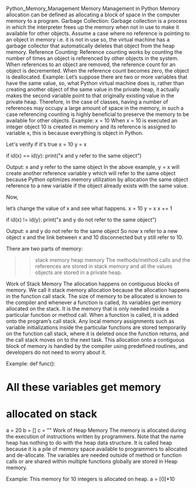Python_Memory_Management 
Memory Management in Python
Memory allocation can be defined as allocating a block of space in the computer memory to a program.
Garbage Collection:
Garbage collection is a process in which the interpreter frees up the memory when not in use to make it available for other objects.
Assume a case where no reference is pointing to an object in memory i.e. it is not in use so, the virtual machine has a garbage collector that automatically deletes that object from the heap memory.
Reference Counting:
Reference counting works by counting the number of times an object is referenced by other objects in the system. When references to an object are removed, the reference count for an object is decremented. When the reference count becomes zero, the object is deallocated.
Example: Let’s suppose there are two or more variables that have the same value, so, what Python virtual machine does is, rather than creating another object of the same value in the private heap, it actually makes the second variable point to that originally existing value in the private heap. Therefore, in the case of classes, having a number of references may occupy a large amount of space in the memory, in such a case referencing counting is highly beneficial to preserve the memory to be available for other objects.
Example:
      x = 10
When x = 10 is executed an integer object 10 is created in memory and its reference is assigned to variable x, this is because everything is object in Python.

Let's verify if it's true x = 10 y = x

if id(x) == id(y): print("x and y refer to the same object")

Output: x and y refer to the same object In the above example, y = x will create another reference variable y which will refer to the same object because Python optimizes memory utilization by allocation the same object reference to a new variable if the object already exists with the same value.

Now,

let’s change the value of x and see what happens.
x = 10 y = x x += 1

if id(x) != id(y): print("x and y do not refer to the same object")

Output: x and y do not refer to the same object So now x refer to a new object x and the link between x and 10 disconnected but y still refer to 10.

There are two parts of memory:
>> stack memory
>> heap memory
The methods/method calls and the references are stored in stack memory and all the values objects are stored in a private heap.

Work of Stack Memory
The allocation happens on contiguous blocks of memory. We call it stack memory allocation because the allocation happens in the function call stack. The size of memory to be allocated is known to the compiler and whenever a function is called, its variables get memory allocated on the stack. It is the memory that is only needed inside a particular function or method call. When a function is called, it is added onto the program’s call stack. Any local memory assignments such as variable initializations inside the particular functions are stored temporarily on the function call stack, where it is deleted once the function returns, and the call stack moves on to the next task. This allocation onto a contiguous block of memory is handled by the compiler using predefined routines, and developers do not need to worry about it.

Example:
 def func():
	
# All these variables get memory
# allocated on stack
a = 20
b = []
c = ""
Work of Heap Memory
The memory is allocated during the execution of instructions written by programmers. Note that the name heap has nothing to do with the heap data structure. It is called heap because it is a pile of memory space available to programmers to allocated and de-allocate. The variables are needed outside of method or function calls or are shared within multiple functions globally are stored in Heap memory.

Example:
This memory for 10 integers
is allocated on heap. a = [0]*10
                
